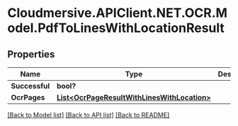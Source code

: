 # Cloudmersive.APIClient.NET.OCR.Model.PdfToLinesWithLocationResult
## Properties

Name | Type | Description | Notes
------------ | ------------- | ------------- | -------------
**Successful** | **bool?** |  | [optional] 
**OcrPages** | [**List&lt;OcrPageResultWithLinesWithLocation&gt;**](OcrPageResultWithLinesWithLocation.md) |  | [optional] 

[[Back to Model list]](../README.md#documentation-for-models) [[Back to API list]](../README.md#documentation-for-api-endpoints) [[Back to README]](../README.md)

